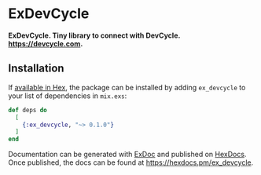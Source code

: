 # ExDevCycle

**ExDevCycle. Tiny library to connect with DevCycle. https://devcycle.com.**

## Installation

If [available in Hex](https://hex.pm/docs/publish), the package can be installed
by adding `ex_devcycle` to your list of dependencies in `mix.exs`:

```elixir
def deps do
  [
    {:ex_devcycle, "~> 0.1.0"}
  ]
end
```

Documentation can be generated with [ExDoc](https://github.com/elixir-lang/ex_doc)
and published on [HexDocs](https://hexdocs.pm). Once published, the docs can
be found at <https://hexdocs.pm/ex_devcycle>.

